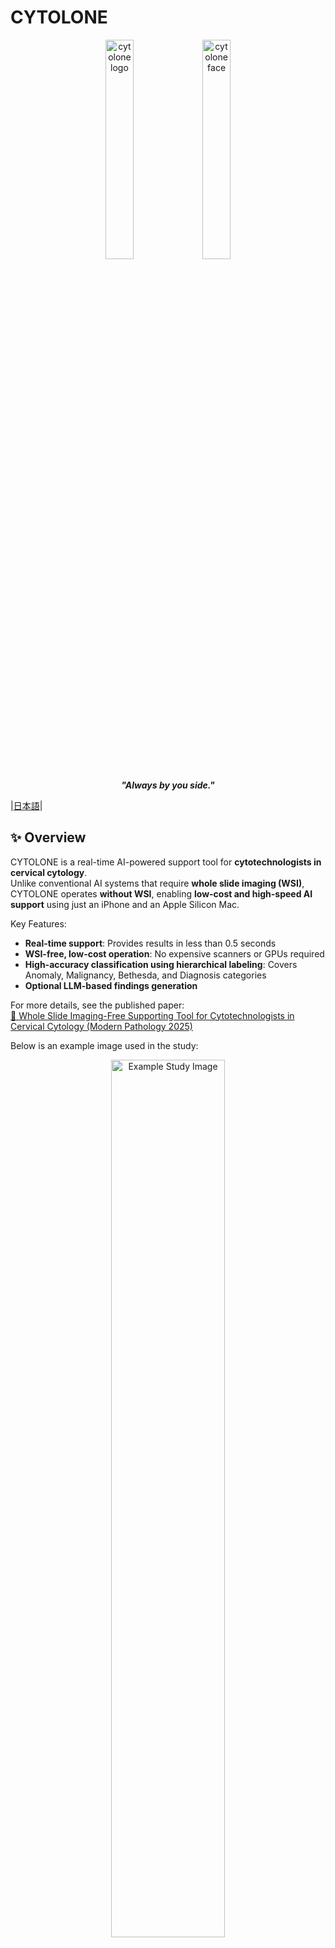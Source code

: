 # CYTOLONE
<div align="center">

<picture>
  <source media="(prefers-color-scheme: light)" srcset="/assets/cytolone_logo.png">
  <img alt="cytolone logo" src="/assets/cytolone_logo.png" width="30%" height="30%">
</picture> 


<picture>
  <source media="(prefers-color-scheme: light)" srcset="/assets/cytolone_face.png">
  <img alt="cytolone face" src="/assets/cytolone_face.png" width="30%" height="30%">
</picture> 

_**"Always by you side."**_

</div>

|[日本語]()|

## ✨ Overview
CYTOLONE is a real-time AI-powered support tool for **cytotechnologists in cervical cytology**.  
Unlike conventional AI systems that require **whole slide imaging (WSI)**, CYTOLONE operates **without WSI**, enabling **low-cost and high-speed AI support** using just an iPhone and an Apple Silicon Mac.

Key Features:
- **Real-time support**: Provides results in less than 0.5 seconds
- **WSI-free, low-cost operation**: No expensive scanners or GPUs required
- **High-accuracy classification using hierarchical labeling**: Covers Anomaly, Malignancy, Bethesda, and Diagnosis categories
- **Optional LLM-based findings generation**

For more details, see the published paper:  
[🔗 Whole Slide Imaging-Free Supporting Tool for Cytotechnologists in Cervical Cytology (Modern Pathology 2025)]()

Below is an example image used in the study:
<div align="center">
  <img src="/assets/sample_study_image.png" alt="Example Study Image" width="60%">
</div>

<div align="center">
  <img src="/assets/cytolone_app.png" alt="CYTOLONE App Image" width="60%">
</div>

## 🤩 Update History
- hoge


## 💡 Usage
- This library is optimized **only** for Apple Silicon Macs and iPhones.
- It does **not support Windows or other operating systems**, and other camera devices are untested.

### 💻 Setup
0. **Preparation**
    - Prepare an Apple Silicon Mac and iPhone, and log in with the **same Apple ID**.  
    - Connect your Mac and iPhone using a **USB-C cable (or Thunderbolt cable) **.  
    📝 Note:  
      > Bluetooth is supported, but **a wired connection is recommended for  better stability**.  
    - Connect your iPhone to the microscope using an adapter.
 
<div align="center">
  <img src="/assets/setup.png" alt="Setup" width="60%">
</div>

1. **Install Python**

    📢 Important:  
    > macOS comes with Python pre-installed, but the version is outdated and cannot install the latest libraries required by this app.  
    > Please install **Python 3.12**.

    <br>

    ```bash
    brew install python@3.12
    ```

2. **Installation**:
    - Clone this repository.
     
    - Move into the cloned directory:
      ```bash
      cd CYTOLONE
      ```

    - Create and activate a virtual environment:
      ```bash
      python3.12 -m venv venv
      source venv/bin/activate
      ```

      📝 Note:  
      > Perform all subsequent steps **within this virtual environment**  

    <br>

    - Install required libraries: 
      ```bash
      pip install -e .
      ```

3. **App Settings**
    - Default settings:
      ```
      LANGUAGE = en --------------- App language setting (en or ja)
      LLM_GEN = False ------------- Enable or disable LLM-based findings generation
      LLM_GEN_THRESHOLD = 0.8 ----- Threshold for enabling LLM output
      WEBCAM_IMAGE_SIZE = 1024 ---- Webcam input image size
      ```

    - How to change settings
      - Display all settings: 
        ```bash
        cytolone-config --list
        ```

      - Set the app language to Japanese: 
        ```bash
        cytolone-config --LANGUAGE ja
        ```

      - Reset to default settings:
        ```bash
        cytolone-config --reset
        ```

        ⚠️ Warning:  
        Enable `LLM_GEN` **only if your Mac has at least 64GB of unified memory**.  
        Insufficient memory **may cause system crashes**.

    - `WEBCAM_IMAGE_SIZE`  
       📢 Important:  
       > `WEBCAM_IMAGE_SIZE` is the **most critical setting** in this app.  
       > Please check [this guide]() for details.  

    <br>

    - Download the models
      ```bash
      download-model
      ```
      - Required models will be downloaded automatically.  
      - If `LLM_GEN` is set to `False`, **language models will not be downloaded**.  
        To use LLM features, change the setting to `True` and run the command again.  

      ⚠️ Warning:  
      > `download-model` **requires an internet connection**.  
      > For offline environments, temporarily connect to the internet or manually download the models on another PC and place them in the specified directories.

      Download links:  
      [kuri54/mlx-CYTOLONE-v1](https://huggingface.co/kuri54/mlx-CYTOLONE-v1)  
      [mlx-community/DeepSeek-R1-Distill-Qwen-32B-Japanese-8bit](https://huggingface.co/mlx-community/DeepSeek-R1-Distill-Qwen-32B-Japanese-8bit)

      Place the models in the following directories:  
      ```
      CYTOLONE/mlx-models/kuri54/mlx-CYTOLONE-v1/  
      CYTOLONE/mlx-models/mlx-community/DeepSeek-R1-Distill-Qwen-32B-Japanese-8bit/
      ```

### 🚀 Launch the App
- Launch:
    ```bash
    cytolone
    ```
    - Open the URL displayed in the terminal in your web browser.
    - Simply select your camera, capture an image, and click the Analyze button to view the results.

    <br>

    📝 Note:  
    > Works offline as well!  

<br>

- Camera Connection  
Click the red button to connect to your iPhone.  
<div align="center">
  <img src="/assets/webcam.png" alt="Webcam" width="60%">
</div>

<br>

💡 Tip:  
> If your face appears using the built-in Mac camera, simply select your iPhone to switch.

<br>

⚠️ Warning:  
> Make sure to use the x10 objective lens when taking photos.  
> Other magnifications are not supported.

## 🎉 Citation
```
@article{kurita2025cytolone,
         title={Whole Slide Imaging-Free Supporting Tool for Cytotechnologists in Cervical Cytology}, 
         author={Yuki Kurita et al.},
         year={2025},
         journal={Modern Pathology},
         doi={}
}
```